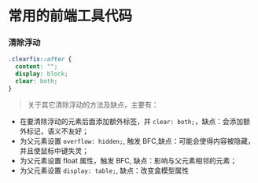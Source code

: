 # 常用的前端工具代码

### 清除浮动
``` CSS
.clearfix::after {
  content: "";
  display: block;
  clear: both;
}
```

> 关于其它清除浮动的方法及缺点，主要有：
 - 在要清除浮动的元素后面添加额外标签，并 `clear: both;`，缺点：会添加额外标记，语义不友好；
 - 为父元素设置 `overflow: hidden;`, 触发 BFC,缺点：可能会使得内容被隐藏，并且使鼠标中键失灵；
 - 为父元素设置 float 属性，触发 BFC, 缺点：影响与父元素相邻的元素；
 - 为父元素设置 `display: table;`, 缺点：改变盒模型属性
 
